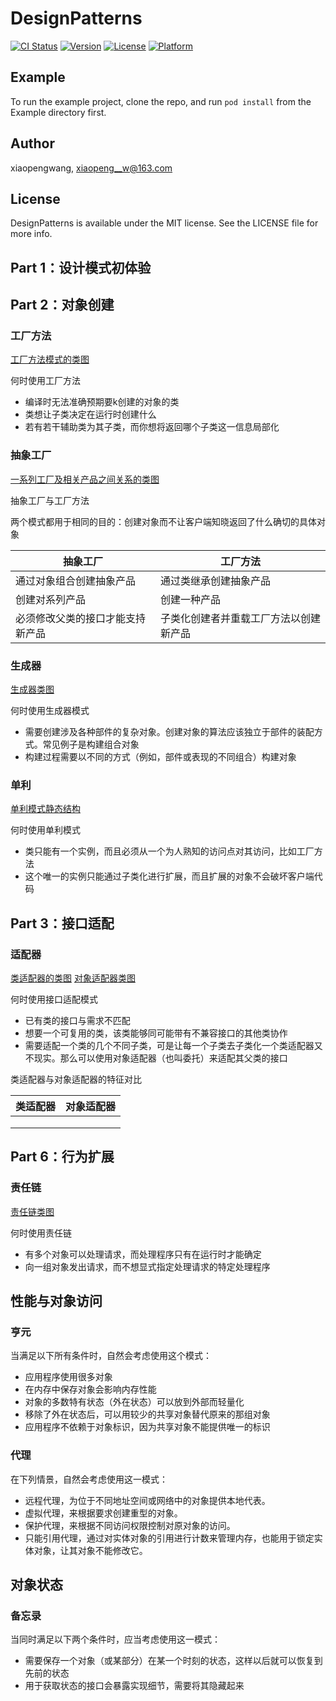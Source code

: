 # DesignPatterns

[![CI Status](https://img.shields.io/travis/xiaopengwang/DesignPatterns.svg?style=flat)](https://travis-ci.org/xiaopengwang/DesignPatterns)
[![Version](https://img.shields.io/cocoapods/v/DesignPatterns.svg?style=flat)](https://cocoapods.org/pods/DesignPatterns)
[![License](https://img.shields.io/cocoapods/l/DesignPatterns.svg?style=flat)](https://cocoapods.org/pods/DesignPatterns)
[![Platform](https://img.shields.io/cocoapods/p/DesignPatterns.svg?style=flat)](https://cocoapods.org/pods/DesignPatterns)

## Example

To run the example project, clone the repo, and run `pod install` from the Example directory first.

## Author

xiaopengwang, xiaopeng__w@163.com

## License

DesignPatterns is available under the MIT license. See the LICENSE file for more info.

## Part 1：设计模式初体验

## Part 2：对象创建

### 工厂方法 

[工厂方法模式的类图](https://github.com/xiaopengmonsters/DesignPatterns/blob/master/Example/images/工厂.png)

何时使用工厂方法

* 编译时无法准确预期要k创建的对象的类
* 类想让子类决定在运行时创建什么
* 若有若干辅助类为其子类，而你想将返回哪个子类这一信息局部化

### 抽象工厂

[一系列工厂及相关产品之间关系的类图](https://github.com/xiaopengmonsters/DesignPatterns/blob/master/Example/images/抽象工厂.png)

抽象工厂与工厂方法

两个模式都用于相同的目的：创建对象而不让客户端知晓返回了什么确切的具体对象

|  抽象工厂 | 工厂方法 |
|  ----  | ----  |
| 通过对象组合创建抽象产品  | 通过类继承创建抽象产品 |
| 创建对系列产品  | 创建一种产品 |
| 必须修改父类的接口才能支持新产品  | 子类化创建者并重载工厂方法以创建新产品 |

### 生成器

[生成器类图](https://github.com/xiaopengmonsters/DesignPatterns/blob/master/Example/images/生成器.png)

何时使用生成器模式

* 需要创建涉及各种部件的复杂对象。创建对象的算法应该独立于部件的装配方式。常见例子是构建组合对象
* 构建过程需要以不同的方式（例如，部件或表现的不同组合）构建对象

### 单利

[单利模式静态结构](https://github.com/xiaopengmonsters/DesignPatterns/blob/master/Example/images/单利.png)

何时使用单利模式

* 类只能有一个实例，而且必须从一个为人熟知的访问点对其访问，比如工厂方法
* 这个唯一的实例只能通过子类化进行扩展，而且扩展的对象不会破坏客户端代码

## Part 3：接口适配

### 适配器

[类适配器的类图](https://github.com/xiaopengmonsters/DesignPatterns/blob/master/Example/images/类适配器.png)
[对象适配器类图](https://github.com/xiaopengmonsters/DesignPatterns/blob/master/Example/images/对象适配器.png)

何时使用接口适配模式

* 已有类的接口与需求不匹配
* 想要一个可复用的类，该类能够同可能带有不兼容接口的其他类协作
* 需要适配一个类的几个不同子类，可是让每一个子类去子类化一个类适配器又不现实。那么可以使用对象适配器（也叫委托）来适配其父类的接口

类适配器与对象适配器的特征对比

|  类适配器 | 对象适配器 |
|  ----  | ----  |
|   |  |
|   |  |
|   |  |

## Part 6：行为扩展

### 责任链

[责任链类图](https://github.com/xiaopengmonsters/DesignPatterns/blob/master/Example/images/责任链.png)

何时使用责任链

* 有多个对象可以处理请求，而处理程序只有在运行时才能确定
* 向一组对象发出请求，而不想显式指定处理请求的特定处理程序

## 性能与对象访问

### 亨元

当满足以下所有条件时，自然会考虑使用这个模式：

* 应用程序使用很多对象
* 在内存中保存对象会影响内存性能
* 对象的多数特有状态（外在状态）可以放到外部而轻量化
* 移除了外在状态后，可以用较少的共享对象替代原来的那组对象
* 应用程序不依赖于对象标识，因为共享对象不能提供唯一的标识

### 代理

在下列情景，自然会考虑使用这一模式：

* 远程代理，为位于不同地址空间或网络中的对象提供本地代表。
* 虚拟代理，来根据要求创建重型的对象。
* 保护代理，来根据不同访问权限控制对原对象的访问。
* 只能引用代理，通过对实体对象的引用进行计数来管理内存，也能用于锁定实体对象，让其对象不能修改它。

## 对象状态

### 备忘录

当同时满足以下两个条件时，应当考虑使用这一模式：

* 需要保存一个对象（或某部分）在某一个时刻的状态，这样以后就可以恢复到先前的状态
* 用于获取状态的接口会暴露实现细节，需要将其隐藏起来
